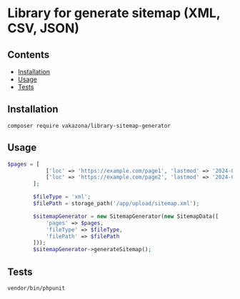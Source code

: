 # Library for generate sitemap (XML, CSV, JSON)

## Contents

- [Installation](#installation)
- [Usage](#usage)
- [Tests](#tests)

## Installation

```
composer require vakazona/library-sitemap-generator
```

## Usage

```php
$pages = [
            ['loc' => 'https://example.com/page1', 'lastmod' => '2024-05-11', 'priority' => 0.8, 'changefreq' => 'daily'],
            ['loc' => 'https://example.com/page2', 'lastmod' => '2024-05-10', 'priority' => 0.5, 'changefreq' => 'weekly']
        ];

        $fileType = 'xml';
        $filePath = storage_path('/app/upload/sitemap.xml');

        $sitemapGenerator = new SitemapGenerator(new SitemapData([
            'pages' => $pages,
            'fileType' => $fileType,
            'filePath' => $filePath
        ]));
        $sitemapGenerator->generateSitemap();
```

## Tests
```
vendor/bin/phpunit
```